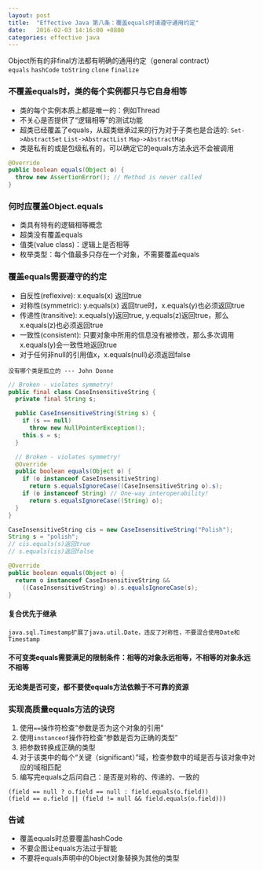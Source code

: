 ```yaml
---
layout: post
title:  "Effective Java 第八条：覆盖equals时请遵守通用约定"
date:   2016-02-03 14:16:00 +0800
categories: effective java
---
```

Object所有的非final方法都有明确的通用约定（general contract）<br>
`equals` `hashCode` `toString` `clone` `finalize`

### 不覆盖equals时，类的每个实例都只与它自身相等
* 类的每个实例本质上都是唯一的：例如Thread
* 不关心是否提供了“逻辑相等”的测试功能
* 超类已经覆盖了equals，从超类继承过来的行为对于子类也是合适的: `Set->AbstractSet` `List->AbstractList` `Map->AbstractMap`
* 类是私有的或是包级私有的，可以确定它的equals方法永远不会被调用
```java
@Override
public boolean equals(Object o) {
  throw new AssertionError(); // Method is never called
}
```

### 何时应覆盖Object.equals
* 类具有特有的逻辑相等概念
* 超类没有覆盖equals
* 值类(value class)：逻辑上是否相等
* 枚举类型：每个值最多只存在一个对象，不需要覆盖equals

### 覆盖equals需要遵守的约定
* 自反性(reflexive): x.equals(x) 返回true
* 对称性(symmetric): y.equals(x) 返回true时，x.equals(y)也必须返回true
* 传递性(transitive): x.equals(y)返回true, y.equals(z)返回true，那么x.equals(z)也必须返回true
* 一致性(consistent): 只要对象中所用的信息没有被修改，那么多次调用x.equals(y)会一致性地返回true
* 对于任何非null的引用值x，x.equals(null)必须返回false

`没有哪个类是孤立的 --- John Donne`

```java
// Broken - violates symmetry!
public final class CaseInsensitiveString {
  private final String s;

  public CaseInsensitiveString(String s) {
    if (s == null)
      throw new NullPointerException();
    this.s = s;
  }

  // Broken - violates symmetry!
  @Override
  public boolean equals(Object o) {
    if (o instanceof CaseInsensitiveString)
      return s.equalsIgnoreCase((CaseInsensitiveString o).s);
    if (o instanceof String) // One-way interoperability!
      return s.equalsIgnoreCase((String) o);
  }
}
```

```java
CaseInsensitiveString cis = new CaseInsensitiveString("Polish");
String s = "polish";
// cis.equals(s)返回true
// s.equals(cis)返回false
```

```java
@Override
public boolean equals(Object o) {
  return o instanceof CaseInsensitiveString &&
    ((CaseInsensitiveString) o).s.equalsIgnoreCase(s);
}
```

#### 复合优先于继承
`java.sql.Timestamp扩展了java.util.Date，违反了对称性，不要混合使用Date和Timestamp`

#### 不可变类equals需要满足的限制条件：相等的对象永远相等，不相等的对象永远不相等

#### 无论类是否可变，都不要使equals方法依赖于不可靠的资源

### 实现高质量equals方法的诀窍
1. 使用`==`操作符检查“参数是否为这个对象的引用”
2. 使用`instanceof`操作符检查“参数是否为正确的类型”
3. 把参数转换成正确的类型
4. 对于该类中的每个“关键（significant）”域，检查参数中的域是否与该对象中对应的域相匹配
5. 编写完equals之后问自己：是否是对称的、传递的、一致的

`(field == null ? o.field == null : field.equals(o.field))`<br>
`(field == o.field || (field != null && field.equals(o.field)))`

### 告诫
* 覆盖equals时总要覆盖hashCode
* 不要企图让equals方法过于智能
* 不要将equals声明中的Object对象替换为其他的类型

